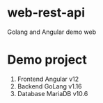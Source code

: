 # web-rest-api
Golang and Angular demo web

# Demo project

1. Frontend Angular v12
2. Backend GoLang v1.16
3. Database MariaDB v10.6
